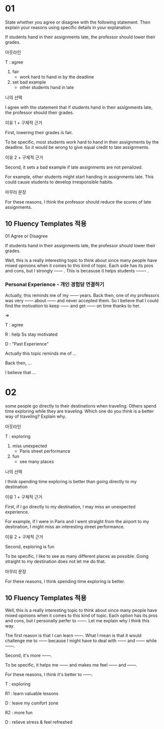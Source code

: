 # 01

State whether you agree or disagree with the following statement. Then explain your reasons using specific details in your explanation.

If students hand in their assignments late, the professor should lower their grades.

아웃라인

T : agree

1. fair
    - work hard to hand in by the deadline
2. set bad example
    - other students hand in late

나의 선택

I agree with the statement that if students hand in their assignments late, the professor should their grades.

이유 1 + 구체적 근거

First, lowering their grades is fair.

To be specific, most students work hard to hand in their assignments by the deadline. So it would be wrong to give equal credit to late assignments.

이유 2 + 구체적 근거

Second, it sets a bad example if late assignments are not penalized.

For example, other students might start handing in assignments late. This could cause students to develop irresponsible habits.

마무리 문장

For these reasons, I think the professor should reduce the scores of late assignments.

## 10 Fluency Templates 적용

01 Agree or Disagree

If students hand in their assignments late, the professor should lower their grades.

Well, this is a really interesting topic to think about since many people have mixed opinions when it comes to this kind of topic. Each side has its pros and cons, but I strongly —— . This is becasuse it helps students ——- . 

### Personal Experience - 개인 경험담 연결하기

Actually, this reminds me of my —— years. Back then, one of my professors was very —— about —— and never accepted them. So I believe that I could find the motivation to keep —— and get —— on time thanks to her.

⇒

T : agree

R : help Ss stay motivated

D : "Past Experience"

Actually this topic reminds me of ...

Back then, ...

I believe that ...

# 02

some people go directly to their destinations when traveling. Others spend time exploring while they are traveling. Which one do you think is a better way of traveling? Explain why.

아웃라인

T : exploring

1. miss unexpected
    - Paris street performance
2. fun
    - see many places

나의 선택

I think spending time exploring is better than going directly to my destination

이유 1 + 구체적 근거

First, if I go directly to my destination, I may miss an unexpected experience.

For example, if I were in Paris and I went straight from the airport to my destination, I might miss an interesting street performance.

이유 2 + 구체적 근거

Second, exploring is fun

To be specific, I like to see as many different places as possible. Going straight to my destination does not let me do that.

마무리 문장

For these reasons, I think spending time exploring is better.

## 10 Fluency Templates 적용

Well, this is a really interesting topic to think about since many people have mixed opinions when it comes to this kind of topic. Each option has its pros and cons, but I personally perfer to ——. Let me explain why I think this way.

The first reason is that I can learn ——. What I mean is that it would challenge me to —— because I might have to deal with —— and —— while ——.

Second, it's more ——.

To be specific, it helps me —— and makes me feel —— and ——.

For these reasons, I think it's better to ——.

T : exploring

R1 : learn valuable lessons

D : leave my comfort zone

R2 : more fun

D : relieve stress & feel refreshed